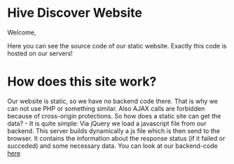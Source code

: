 # Hive Discover Website

Welcome,

Here you can see the source code of our static website. Exactly this code is hosted on our servers!

# How does this site work?
Our website is static, so we have no backend code there. That is why we can not use PHP or something similar. Also AJAX calls are forbidden because of cross-origin protections. So how does a static site can get the data? - It is quite simple:
Via jQuery we load a javascript file from our backend. This server builds dynamically a js file which is then send to the browser. It contains the information about the response status (if it failed or succeded) and some necessary data. You can look at our backend-code [here](https://github.com/hive-discover/Hive-Discover-Backend)
